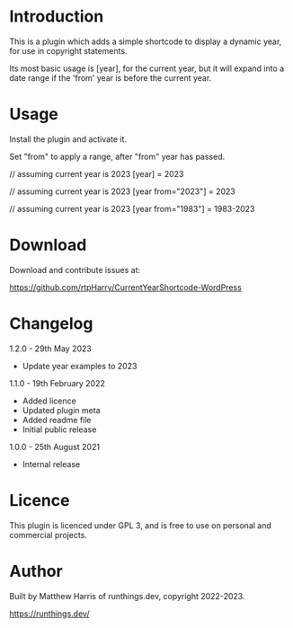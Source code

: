# Introduction

This is a plugin which adds a simple shortcode to display a dynamic
year, for use in copyright statements.

Its most basic usage is [year], for the current year, but it will expand
into a date range if the 'from' year is before the current year.

# Usage

Install the plugin and activate it.

Set "from" to apply a range, after "from" year has passed.

// assuming current year is 2023
[year] = 2023

// assuming current year is 2023
[year from="2023"] = 2023

// assuming current year is 2023
[year from="1983"] = 1983-2023

# Download

Download and contribute issues at:

https://github.com/rtpHarry/CurrentYearShortcode-WordPress

# Changelog

1.2.0 - 29th May 2023

- Update year examples to 2023

1.1.0 - 19th February 2022

- Added licence
- Updated plugin meta
- Added readme file
- Initial public release

1.0.0 - 25th August 2021

- Internal release

# Licence

This plugin is licenced under GPL 3, and is free to use on personal and
commercial projects.

# Author

Built by Matthew Harris of runthings.dev, copyright 2022-2023.

https://runthings.dev/
